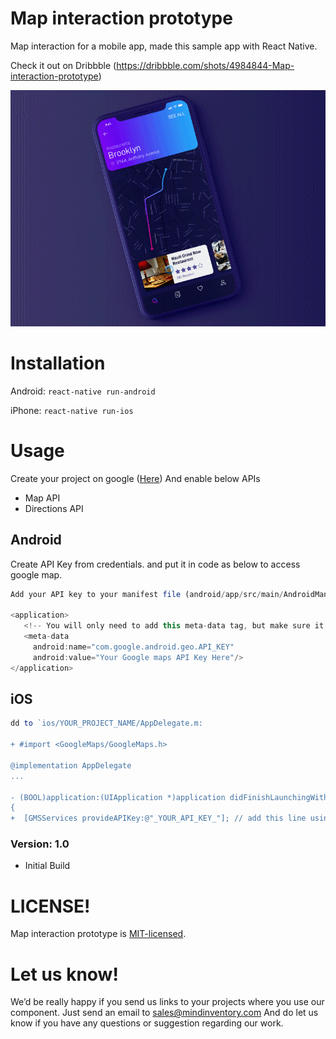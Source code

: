 # Map interaction prototype

Map interaction for a mobile app,
made this sample app with React Native.


Check it out on Dribbble (https://dribbble.com/shots/4984844-Map-interaction-prototype)


![image](/screenshot/preview.gif)


# Installation


Android: `react-native run-android`

iPhone: `react-native run-ios`




# Usage

  Create your project on google ([Here](https://console.cloud.google.com/home/dashboard))
  And enable below APIs
  * Map API
  * Directions API 
  

## Android

  Create API Key from credentials. and put it in code as below to access google map.
  
```js
Add your API key to your manifest file (android/app/src/main/AndroidManifest.xml):

<application>
   <!-- You will only need to add this meta-data tag, but make sure it's a child of application -->
   <meta-data
     android:name="com.google.android.geo.API_KEY"
     android:value="Your Google maps API Key Here"/>
</application>

```

## iOS

```js
dd to `ios/YOUR_PROJECT_NAME/AppDelegate.m:

+ #import <GoogleMaps/GoogleMaps.h>

@implementation AppDelegate
...

- (BOOL)application:(UIApplication *)application didFinishLaunchingWithOptions:(NSDictionary *)launchOptions
{
+  [GMSServices provideAPIKey:@"_YOUR_API_KEY_"]; // add this line using the api key obtained from Google Console
```



### Version: 1.0

  * Initial Build



# LICENSE!

Map interaction prototype is [MIT-licensed](https://github.com/Mindinventory/react-native-tabbar-interaction/blob/master/LICENSE).

# Let us know!
We’d be really happy if you send us links to your projects where you use our component. Just send an email to sales@mindinventory.com And do let us know if you have any questions or suggestion regarding our work.
